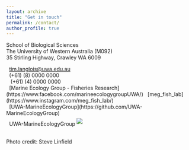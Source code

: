 ```yaml
---
layout: archive
title: "Get in touch"
permalink: /contact/
author_profile: true
---
```


<p class="address"><i class="far fa-building"></i> School of Biological Sciences<br>
The University of Western Australia (M092)<br>
35 Stirling Highway, Crawley WA 6009</p>


<p class="phoneemail"><i class="far fa-envelope-open"></i>&nbsp;&nbsp;<a href="mailto:tim.langlois@uwa.edu.au">tim.langlois@uwa.edu.au</a><br>
<i class="fas fa-phone"></i>&nbsp;&nbsp;(+61) (8) 0000 0000<br>
<i class="fas fa-mobile-alt"></i>&nbsp;&nbsp; (+61) (4) 0000 0000<br>
<i class="fab fa-facebook"></i>&nbsp;&nbsp;[Marine Ecology Group - Fisheries Research](https://www.facebook.com/marineecologygroupUWA/)
<i class="fab fa-instagram"></i>&nbsp;&nbsp;[meg_fish_lab](https://www.instagram.com/meg_fish_lab/)<br>
<i class="fab fa-github"></i>&nbsp;&nbsp;[UWA-MarineEcologyGroup](https://github.com/UWA-MarineEcologyGroup)<br>
<i class="fab fa-github"></i>&nbsp;&nbsp;UWA-MarineEcologyGroup
<img src='/images/BRUV_Steve_2.jpg' vspace="5">
<figcaption><br>Photo credit: Steve Linfield</figcaption>
